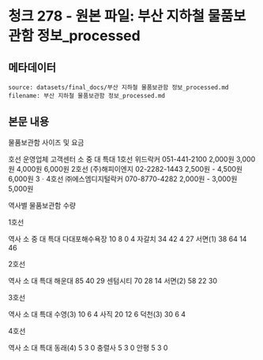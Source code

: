 # 청크 278 - 원본 파일: 부산 지하철 물품보관함 정보_processed

## 메타데이터

```
source: datasets/final_docs/부산 지하철 물품보관함 정보_processed.md
filename: 부산 지하철 물품보관함 정보_processed.md
```

## 본문 내용

물품보관함 사이즈 및 요금

호선 운영업체 고객센터 소 중 대 특대 1호선 위드락커 051-441-2100 2,000원 3,000원 4,000원 6,000원 2호선 (주)해피이엔지 02-2282-1443 2,500원 - 4,500원 6,000원 3ㆍ4호선 ㈜에스엠디지털락커 070-8770-4282 2,000원 - 3,000원 5,000원

역사별 물품보관함 수량

1호선

역사 소 중 대 특대 다대포해수욕장 10 8 0 4 자갈치 34 42 4 27 서면(1) 38 64 14 46

2호선

역사 소 대 특대 해운대 85 40 29 센텀시티 70 28 14 서면(2) 58 22 30

3호선

역사 소 대 특대 수영(3) 10 6 4 사직 20 12 6 덕천(3) 30 6 4

4호선

역사 소 대 특대 동래(4) 5 3 0 충렬사 5 3 0 안평 5 3 0